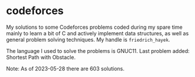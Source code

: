 # codeforces
My solutions to some Codeforces problems coded during my spare time mainly to learn a bit of C and actively implement data structures, as well as general problem solving techniques. My handle is `friedrich_hayek`.

The language I used to solve the problems is GNUC11. Last problem added: Shortest Path with Obstacle.

Note: As of 2023-05-28 there are 603 solutions.
